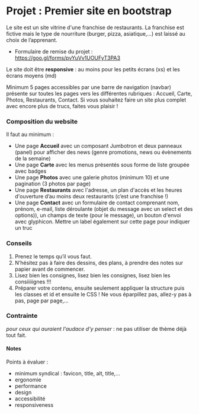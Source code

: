 # Projet : Premier site en bootstrap
Le site est un site vitrine d'une franchise de restaurants. La franchise est fictive mais le type de nourriture (burger, pizza, asiatique,...) est laissé au choix de l’apprenant.
- Formulaire de remise du projet : https://goo.gl/forms/pvYuVv1UOUFyT3PA3

Le site doit être **responsive** : au moins pour les petits écrans (xs) et les écrans moyens (md)

Minimum 5 pages accessibles par une barre de navigation (navbar) présente sur toutes les pages vers les différentes rubriques : Accueil, Carte, Photos, Restaurants, Contact.
Si vous souhaitez faire un site plus complet avec encore plus de trucs, faites vous plaisir !

### Composition du website
Il faut au minimum :
- Une page **Accueil** avec un composant Jumbotron et deux panneaux (panel) pour afficher des news (genre promotions, news ou évènements de la semaine)
- Une page **Carte** avec les menus présentés sous forme de liste groupée avec badges
- Une page **Photos** avec une galerie photos (minimum 10) et une pagination (3 photos par page)
- Une page **Restaurants** avec l'adresse, un plan d'accès et les heures d'ouverture d’au moins deux restaurants (c’est une franchise !)
- Une page **Contact** avec un formulaire de contact comprenant nom, prénom, e-mail, liste déroulante (objet du message avec un select et des options)), un champs de texte (pour le message), un bouton d'envoi avec glyphicon. Mettre un label également sur cette page pour indiquer un truc

### Conseils
1. Prenez le temps qu’il vous faut.
2. N’hésitez pas à faire des dessins, des plans, à prendre des notes sur papier avant de commencer.
3. Lisez bien les consignes, lisez bien les consignes, lisez bien les consiiiiignes !!!
4. Préparer votre contenu, ensuite seulement appliquer la structure puis les classes et id et ensuite le CSS ! Ne vous éparpillez pas, allez-y pas à pas, page par page,...

### Contrainte
*pour ceux qui auraient l'audace d'y penser* :
ne pas utiliser de thème déjà tout fait.


#### Notes
Points à évaluer :
- minimum syndical : favicon, title, alt, title,...
- ergonomie
- performance
- design
- accessibilité
- responsiveness
